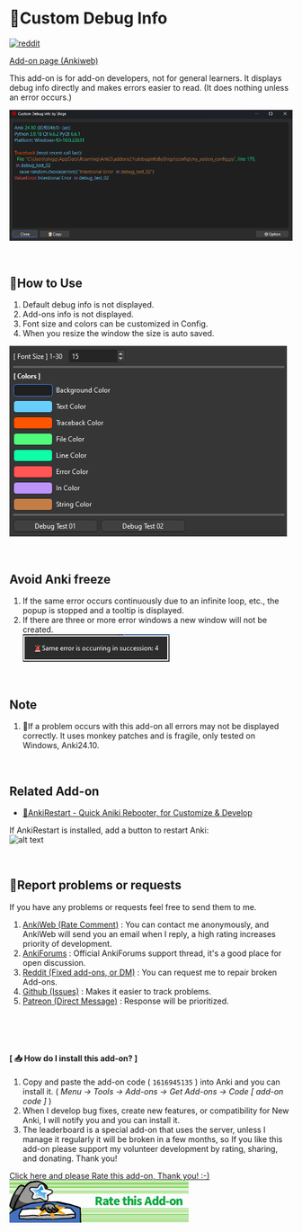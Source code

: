 # 🐞Custom Debug Info

[![reddit](https://github.com/shigeyukey/AnkiRestart/assets/124401518/85368aad-6f50-4335-8858-7a30a66fb065)](https://www.reddit.com/user/Shige-yuki)<br>

[Add-on page (Ankiweb)](https://ankiweb.net/shared/info/1616945135)

This add-on is for add-on developers, not for general learners. It displays debug info directly and makes errors easier to read. (It does nothing unless an error occurs.)

![alt text](images/debugInfo/07.png)

<br>

## 📖How to Use
1. Default debug info is not displayed.
1. Add-ons info is not displayed.
1. Font size and colors can be customized in Config.
1. When you resize the window the size is auto saved.

![alt text](images/debugInfo/05.png)

<br>

## Avoid Anki freeze
1. If the same error occurs continuously due to an infinite loop, etc., the popup is stopped and a tooltip is displayed.
2. If there are three or more error windows a new window will not be created.<br>
![alt text](images/debugInfo/06.png)

<br>

## Note
1. 🚨If a problem occurs with this add-on all errors may not be displayed correctly. It uses monkey patches and is fragile, only tested on Windows, Anki24.10.

<br>

## Related Add-on

* [🔂AnkiRestart - Quick Aniki Rebooter, for Customize & Develop](https://shigeyukey.github.io/shige-addons-wiki/ankirestart.html)

If AnkiRestart is installed, add a button to restart Anki:<br>
![alt text](https://shigeyukey.github.io/shige-addons-wiki/images/debugInfo/08.png)

<br>


## 🚨Report problems or requests

If you have any problems or requests feel free to send them to me.

  1. <a href="https://ankiweb.net/shared/review/1616945135" target="_blank">AnkiWeb (Rate Comment)</a> : You can contact me anonymously, and AnkiWeb will send you an email when I reply, a high rating increases priority of development.
  2. <a href="https://forums.ankiweb.net/t/addon-support-thread-custom-debug-info-by-shige/51911" target="_blank">AnkiForums</a> : Official AnkiForums support thread, it's a good place for open discussion.
  1. <a href="https://www.reddit.com/r/Anki/comments/1b0eybn/simple_fix_of_broken_addons_for_the_latest_anki/" target="_blank">Reddit (Fixed add-ons, or DM)</a> : You can request me to repair broken Add-ons.
  2. <a href="https://github.com/shigeyukey/Custom-debug-Info/issues" target="_blank">Github (Issues)</a> : Makes it easier to track problems.
  3. <a href="https://www.patreon.com/Shigeyuki" target="_blank">Patreon (Direct Message)</a> : Response will be prioritized.



<br><br><br>


#### \[ 📥 How do I install this add-on? ]
1. Copy and paste the add-on code ( `1616945135` )  into Anki and you can install it. ( *Menu -> Tools -> Add-ons -> Get Add-ons -> Code \[ add-on code ]* )
2. When I develop bug fixes, create new features, or compatibility for New Anki,  I will notify you and you can install it.
3.  The leaderboard is a special add-on that uses the server, unless I manage it regularly it will be broken in a few months, so If you like this add-on please support my volunteer development by rating, sharing, and donating. Thank you! 

[Click here and please Rate this add-on, Thank you! :-) <br>
 ![Please rate this](https://raw.githubusercontent.com/shigeyukey/my_addons/main/media_files/rate_this.gif)](https://ankiweb.net/shared/review/1616945135)